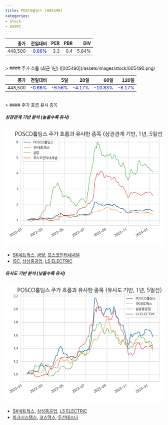 ```yaml
---
title: POSCO홀딩스 (005490)
categories:
- Stock
- KOSPI
---
```


|종가|전일대비|PER|PBR|DIV|
|---:|-------:|--:|--:|--:|
|448,500|<span style="color: blue">-0.66%</span>|3.3|0.4|5.84%|

<!-- more -->
<br>
> #### 주가 흐름 (최근 1년)
![005490](/assets/images/stock/005490.png)

|종가|전일대비|5일|20일|60일|120일|
|---:|-------:|--:|---:|---:|----:|
|448,500|<span style="color: blue">-0.66%</span>|<span style="color: blue">-6.56%</span>|<span style="color: blue">-4.17%</span>|<span style="color: blue">-10.83%</span>|<span style="color: blue">-6.17%</span>|

<br>
> #### 주가 흐름 유사 종목

##### 상관관계 기반 분석 (높을수록 유사)
![005490](/assets/images/stock/005490_corr.png)
- [SK네트웍스](/001740/), [금양](/001570/), [포스코인터내셔널](/047050/)
- [ISC](/095340/), [삼성중공업](/010140/), [LS ELECTRIC](/010120/)

##### 유사도 기반 분석 (낮을수록 유사)	
![005490](/assets/images/stock/005490_sim.png)
- [SK네트웍스](/001740/), [삼성중공업](/010140/), [LS ELECTRIC](/010120/)
- [파크시스템스](/140860/), [코스맥스](/192820/), [두산테스나](/131970/)